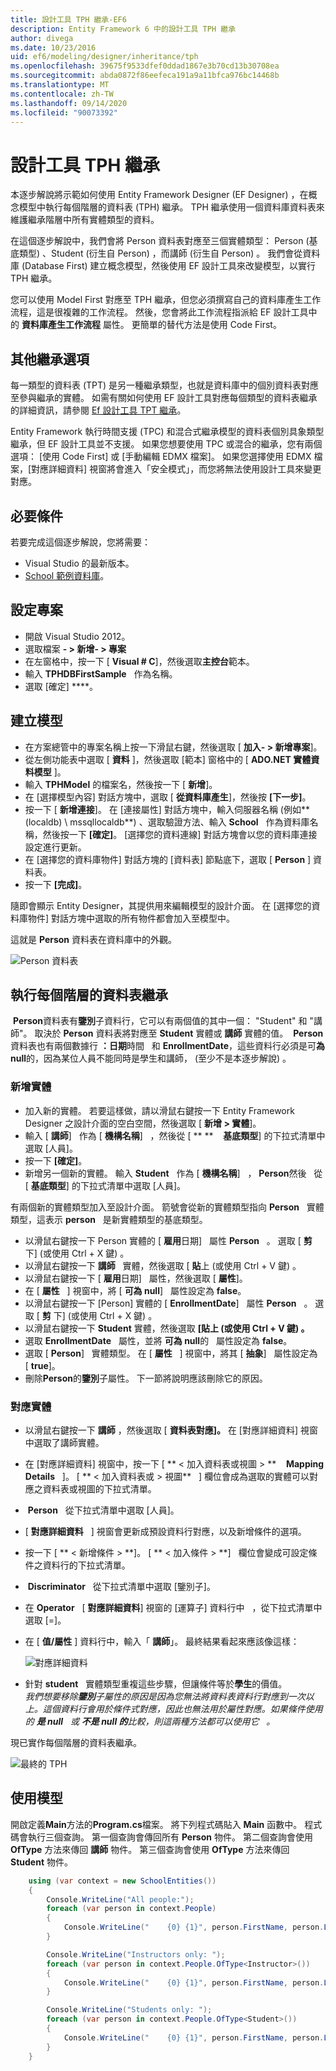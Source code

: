 ```yaml
---
title: 設計工具 TPH 繼承-EF6
description: Entity Framework 6 中的設計工具 TPH 繼承
author: divega
ms.date: 10/23/2016
uid: ef6/modeling/designer/inheritance/tph
ms.openlocfilehash: 39675f9533dfef0ddad1867e3b70cd13b30708ea
ms.sourcegitcommit: abda0872f86eefeca191a9a11bfca976bc14468b
ms.translationtype: MT
ms.contentlocale: zh-TW
ms.lasthandoff: 09/14/2020
ms.locfileid: "90073392"
---
```

# <a name="designer-tph-inheritance"></a>設計工具 TPH 繼承
本逐步解說將示範如何使用 Entity Framework Designer (EF Designer) ，在概念模型中執行每個階層的資料表 (TPH) 繼承。 TPH 繼承使用一個資料庫資料表來維護繼承階層中所有實體類型的資料。

在這個逐步解說中，我們會將 Person 資料表對應至三個實體類型： Person (基底類型) 、Student (衍生自 Person) ，而講師 (衍生自 Person) 。 我們會從資料庫 (Database First) 建立概念模型，然後使用 EF 設計工具來改變模型，以實行 TPH 繼承。

您可以使用 Model First 對應至 TPH 繼承，但您必須撰寫自己的資料庫產生工作流程，這是很複雜的工作流程。 然後，您會將此工作流程指派給 EF 設計工具中的 **資料庫產生工作流程** 屬性。 更簡單的替代方法是使用 Code First。

## <a name="other-inheritance-options"></a>其他繼承選項

每一類型的資料表 (TPT) 是另一種繼承類型，也就是資料庫中的個別資料表對應至參與繼承的實體。 如需有關如何使用 EF 設計工具對應每個類型的資料表繼承的詳細資訊，請參閱 [Ef 設計工具 TPT 繼承](xref:ef6/modeling/designer/inheritance/tpt)。

Entity Framework 執行時間支援 (TPC) 和混合式繼承模型的資料表個別具象類型繼承，但 EF 設計工具並不支援。 如果您想要使用 TPC 或混合的繼承，您有兩個選項： [使用 Code First] 或 [手動編輯 EDMX 檔案]。 如果您選擇使用 EDMX 檔案，[對應詳細資料] 視窗將會進入「安全模式」，而您將無法使用設計工具來變更對應。

## <a name="prerequisites"></a>必要條件

若要完成這個逐步解說，您將需要：

- Visual Studio 的最新版本。
- [School 範例資料庫](xref:ef6/resources/school-database)。

## <a name="set-up-the-project"></a>設定專案

-   開啟 Visual Studio 2012。
-   選取檔案 **- &gt; 新增- &gt; 專案**
-   在左窗格中，按一下 [ **Visual \# C**]，然後選取**主控台**範本。
-   輸入 **TPHDBFirstSample**   作為名稱。
-   選取 [確定] ****。

## <a name="create-a-model"></a>建立模型

-   在方案總管中的專案名稱上按一下滑鼠右鍵，然後選取 [ **加入- &gt; 新增專案**]。
-   從左側功能表中選取 [ **資料** ]，然後選取 [範本] 窗格中的 [ **ADO.NET 實體資料模型** ]。
-   輸入 **TPHModel** 的檔案名，然後按一下 [ **新增**]。
-   在 [選擇模型內容] 對話方塊中，選取 [ **從資料庫產生**]，然後按 **[下一步]**。
-   按一下 [ **新增連接**]。
    在 [連接屬性] 對話方塊中，輸入伺服器名稱 (例如** (localdb) \\ mssqllocaldb**) 、選取驗證方法、輸入 **School**   作為資料庫名稱，然後按一下 **[確定]**。
    [選擇您的資料連線] 對話方塊會以您的資料庫連接設定進行更新。
-   在 [選擇您的資料庫物件] 對話方塊的 [資料表] 節點底下，選取 [ **Person** ] 資料表。
-   按一下 **[完成]**。

隨即會顯示 Entity Designer，其提供用來編輯模型的設計介面。 在 [選擇您的資料庫物件] 對話方塊中選取的所有物件都會加入至模型中。

這就是 **Person** 資料表在資料庫中的外觀。

![Person 資料表](~/ef6/media/persontable.png) 

## <a name="implement-table-per-hierarchy-inheritance"></a>執行每個階層的資料表繼承

 **Person**資料表有**鑒別**子資料行，它可以有兩個值的其中一個： "Student" 和 "講師"。 取決於 **Person** 資料表將對應至 **Student** 實體或 **講師** 實體的值。  **Person**資料表也有兩個數據行 **：日期**時間   和 **EnrollmentDate**，這些資料行必須是可**為 null**的，因為某位人員不能同時是學生和講師， (至少不是本逐步解說) 。

### <a name="add-new-entities"></a>新增實體

-   加入新的實體。
    若要這樣做，請以滑鼠右鍵按一下 Entity Framework Designer 之設計介面的空白空間，然後選取 [ **新增 &gt; 實體**]。
-   輸入 [ **講師**]   作為 [ **機構名稱**]   ，然後從 [ ** **    **基底類型**] 的下拉式清單中選取 [人員]。
-   按一下 **[確定]**。
-   新增另一個新的實體。 輸入 **Student**   作為 [ **機構名稱**]   ， **Person**然後   從 [ **基底類型**] 的下拉式清單中選取 [人員]。

有兩個新的實體類型加入至設計介面。 箭號會從新的實體類型指向 **Person**   實體類型，這表示 **person**   是新實體類型的基底類型。

-   以滑鼠右鍵按一下 Person 實體的 [ **雇用**日期]   屬性 **Person**   。 選取 [ **剪** 下] (或使用 Ctrl + X 鍵) 。
-   以滑鼠右鍵按一下 **講師**   實體，然後選取 [ **貼**上 (或使用 Ctrl + V 鍵) 。
-   以滑鼠右鍵按一下 [ **雇用**日期]   屬性，然後選取 [ **屬性**]。
-   在 [ **屬性**   ] 視窗中，將 [ **可為 null**]   屬性設定為 **false**。
-   以滑鼠右鍵按一下 [Person] 實體的 [ **EnrollmentDate**]   屬性 **Person**   。 選取 [ **剪** 下] (或使用 Ctrl + X 鍵) 。
-   以滑鼠右鍵按一下 **Student** 實體，然後選取 **[貼上 (或使用 Ctrl + V 鍵) 。**
-   選取 **EnrollmentDate**   屬性，並將 **可為 null**的   屬性設定為 **false**。
-   選取 [ **Person**]   實體類型。 在 [ **屬性**   ] 視窗中，將其 [ **抽象**]   屬性設定為 [ **true**]。
-   刪除**Person**的**鑒別**子屬性。 下一節將說明應該刪除它的原因。

### <a name="map-the-entities"></a>對應實體

-   以滑鼠右鍵按一下 **講師** ，然後選取 [ **資料表對應]。**
    在 [對應詳細資料] 視窗中選取了講師實體。
-   在 [對應詳細資料] 視窗中，按一下 [ ** &lt; 加入資料表或視圖 &gt; **    **Mapping Details**   ]。
    [ ** &lt; 加入資料表或 &gt; 視圖**   ] 欄位會成為選取的實體可以對應之資料表或視圖的下拉式清單。
-    **Person**   從下拉式清單中選取 [人員]。
-   [ **對應詳細資料**   ] 視窗會更新成預設資料行對應，以及新增條件的選項。
-   按一下 [ ** &lt; 新增條件 &gt; **]。
    [ ** &lt; 加入條件 &gt; **]   欄位會變成可設定條件之資料行的下拉式清單。
-    **Discriminator**   從下拉式清單中選取 [鑒別子]。
-   在 **Operator**   [ **對應詳細資料**] 視窗的 [運算子] 資料行中   ，從下拉式清單中選取 [=]。
-   在 [ **值/屬性** ] 資料行中，輸入「 **講師**」。 最終結果看起來應該像這樣：

    ![對應詳細資料](~/ef6/media/mappingdetails2.png)

-   針對 **student**   實體類型重複這些步驟，但讓條件等於**學生**的價值。  
    *我們想要移除**鑒別**子屬性的原因是因為您無法將資料表資料行對應到一次以上。這個資料行會用於條件式對應，因此也無法用於屬性對應。如果條件使用的 **是 null**   或 **不是 null 的**比較，則這兩種方法都可以使用它   。*

現已實作每個階層的資料表繼承。

![最終的 TPH](~/ef6/media/finaltph.png)

## <a name="use-the-model"></a>使用模型

開啟定義**Main**方法的**Program.cs**檔案。 將下列程式碼貼入 **Main** 函數中。 程式碼會執行三個查詢。 第一個查詢會傳回所有 **Person** 物件。 第二個查詢會使用 **OfType** 方法來傳回 **講師** 物件。 第三個查詢會使用 **OfType** 方法來傳回 **Student** 物件。

``` csharp
    using (var context = new SchoolEntities())
    {
        Console.WriteLine("All people:");
        foreach (var person in context.People)
        {
            Console.WriteLine("    {0} {1}", person.FirstName, person.LastName);
        }

        Console.WriteLine("Instructors only: ");
        foreach (var person in context.People.OfType<Instructor>())
        {
            Console.WriteLine("    {0} {1}", person.FirstName, person.LastName);
        }

        Console.WriteLine("Students only: ");
        foreach (var person in context.People.OfType<Student>())
        {
            Console.WriteLine("    {0} {1}", person.FirstName, person.LastName);
        }
    }
```
